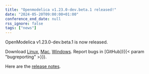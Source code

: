 ```yaml
---
title: "Openmodelica v1.23.0-dev.beta.1 released!"
date: "2024-05-20T09:00:00+01:00"
conference_end_date: null
rss_ignore: false
tags: ["news"]
---
```


OpenModelica v1.23.0-dev.beta.1 is now released.

Download [Linux](/download/download-linux/), [Mac](/download/download-mac/), [Windows](/download/download-windows/). Report bugs in [GitHub]({{< param "bugreporting" >}}).

Here are the [release notes](https://github.com/OpenModelica/OpenModelica/releases/tag/v1.23.0-dev.beta.1).
